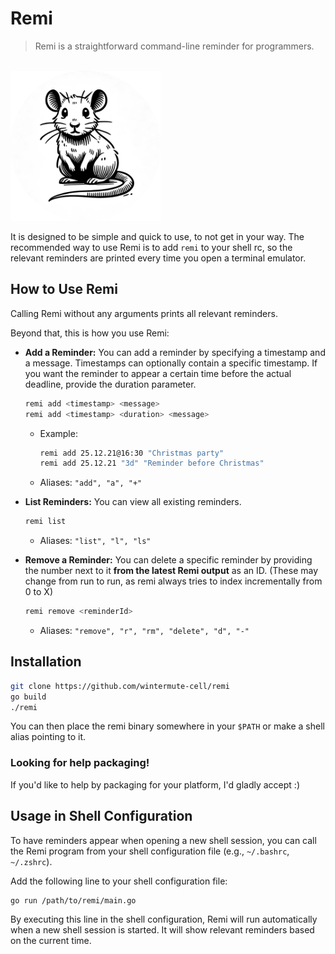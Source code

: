 # Remi

> Remi is a straightforward command-line reminder for programmers.

<br>
<img alt="remi mascot" src="logo.webp" width="240" height="240">

It is designed to be simple and quick to use, to not get in your way.
The recommended way to use Remi is to add `remi` to your shell rc, so the
relevant reminders are printed every time you open a terminal emulator.

## How to Use Remi

Calling Remi without any arguments prints all relevant reminders.

Beyond that, this is how you use Remi:

- **Add a Reminder:** You can add a reminder by specifying a timestamp and a
  message. Timestamps can optionally contain a specific timestamp. If you want
  the reminder to appear a certain time before the actual deadline, provide the
  duration parameter.

    ```bash
    remi add <timestamp> <message>
    remi add <timestamp> <duration> <message>
    ```

    - Example:
      ```bash
      remi add 25.12.21@16:30 "Christmas party"
      remi add 25.12.21 "3d" "Reminder before Christmas"
      ```

    - Aliases: `"add", "a", "+"`

- **List Reminders:** You can view all existing reminders.

    ```bash
    remi list
    ```

    - Aliases: `"list", "l", "ls"`

- **Remove a Reminder:** You can delete a specific reminder by providing the
  number next to it **from the latest Remi output** as an ID. (These may change
  from run to run, as remi always tries to index incrementally from 0 to X)

    ```bash
    remi remove <reminderId>
    ```

    - Aliases: `"remove", "r", "rm", "delete", "d", "-"`

## Installation

```bash
git clone https://github.com/wintermute-cell/remi
go build
./remi
```

You can then place the remi binary somewhere in your `$PATH` or make a shell
alias pointing to it.

### Looking for help packaging!

If you'd like to help by packaging for your platform, I'd gladly accept :)

## Usage in Shell Configuration

To have reminders appear when opening a new shell session, you can call the
Remi program from your shell configuration file (e.g., `~/.bashrc`, `~/.zshrc`).

Add the following line to your shell configuration file:

```bash
go run /path/to/remi/main.go
```

By executing this line in the shell configuration, Remi will run automatically
when a new shell session is started. It will show relevant reminders based on
the current time.
